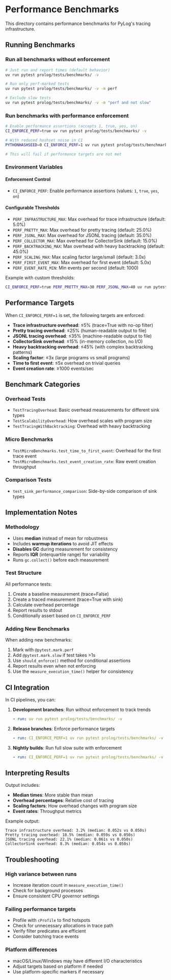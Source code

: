 # Performance Benchmarks

This directory contains performance benchmarks for PyLog's tracing infrastructure.

## Running Benchmarks

### Run all benchmarks without enforcement
```bash
# Just run and report times (default behavior)
uv run pytest prolog/tests/benchmarks/ -v

# Run only perf-marked tests
uv run pytest prolog/tests/benchmarks/ -v -m perf

# Exclude slow tests
uv run pytest prolog/tests/benchmarks/ -v -m "perf and not slow"
```

### Run benchmarks with performance enforcement
```bash
# Enable performance assertions (accepts 1, true, yes, on)
CI_ENFORCE_PERF=true uv run pytest prolog/tests/benchmarks/ -v

# With reduced hashset noise in CI
PYTHONHASHSEED=0 CI_ENFORCE_PERF=1 uv run pytest prolog/tests/benchmarks/ -v

# This will fail if performance targets are not met
```

### Environment Variables

#### Enforcement Control
- `CI_ENFORCE_PERF`: Enable performance assertions (values: `1`, `true`, `yes`, `on`)

#### Configurable Thresholds
- `PERF_INFRASTRUCTURE_MAX`: Max overhead for trace infrastructure (default: 5.0%)
- `PERF_PRETTY_MAX`: Max overhead for pretty tracing (default: 25.0%)
- `PERF_JSONL_MAX`: Max overhead for JSONL tracing (default: 35.0%)
- `PERF_COLLECTOR_MAX`: Max overhead for CollectorSink (default: 15.0%)
- `PERF_BACKTRACKING_MAX`: Max overhead with heavy backtracking (default: 45.0%)
- `PERF_SCALING_MAX`: Max scaling factor large/small (default: 3.0x)
- `PERF_FIRST_EVENT_MAX`: Max overhead for first event (default: 5.0x)
- `PERF_EVENT_RATE_MIN`: Min events per second (default: 1000)

Example with custom thresholds:
```bash
CI_ENFORCE_PERF=true PERF_PRETTY_MAX=30 PERF_JSONL_MAX=40 uv run pytest prolog/tests/benchmarks/ -v
```

## Performance Targets

When `CI_ENFORCE_PERF=1` is set, the following targets are enforced:

- **Trace infrastructure overhead**: ≤5% (trace=True with no-op filter)
- **Pretty tracing overhead**: ≤25% (human-readable output to file)
- **JSONL tracing overhead**: ≤35% (machine-readable output to file)
- **CollectorSink overhead**: ≤15% (in-memory collection, no I/O)
- **Heavy backtracking overhead**: ≤45% (with complex backtracking patterns)
- **Scaling factor**: ≤3x (large programs vs small programs)
- **Time to first event**: ≤5x overhead on trivial queries
- **Event creation rate**: ≥1000 events/sec

## Benchmark Categories

### Overhead Tests
- `TestTracingOverhead`: Basic overhead measurements for different sink types
- `TestScalabilityOverhead`: How overhead scales with program size
- `TestTracingWithBacktracking`: Overhead with heavy backtracking

### Micro Benchmarks
- `TestMicroBenchmarks.test_time_to_first_event`: Overhead for the first trace event
- `TestMicroBenchmarks.test_event_creation_rate`: Raw event creation throughput

### Comparison Tests
- `test_sink_performance_comparison`: Side-by-side comparison of sink types

## Implementation Notes

### Methodology
- Uses **median** instead of mean for robustness
- Includes **warmup iterations** to avoid JIT effects
- **Disables GC** during measurement for consistency
- Reports **IQR** (interquartile range) for variability
- Runs `gc.collect()` before each measurement

### Test Structure
All performance tests:
1. Create a baseline measurement (trace=False)
2. Create a traced measurement (trace=True with sink)
3. Calculate overhead percentage
4. Report results to stdout
5. Conditionally assert based on `CI_ENFORCE_PERF`

### Adding New Benchmarks
When adding new benchmarks:
1. Mark with `@pytest.mark.perf`
2. Add `@pytest.mark.slow` if test takes >1s
3. Use `should_enforce()` method for conditional assertions
4. Report results even when not enforcing
5. Use the `measure_execution_time()` helper for consistency

## CI Integration

In CI pipelines, you can:

1. **Development branches**: Run without enforcement to track trends
   ```yaml
   - run: uv run pytest prolog/tests/benchmarks/ -v
   ```

2. **Release branches**: Enforce performance targets
   ```yaml
   - run: CI_ENFORCE_PERF=1 uv run pytest prolog/tests/benchmarks/ -v
   ```

3. **Nightly builds**: Run full slow suite with enforcement
   ```yaml
   - run: CI_ENFORCE_PERF=1 uv run pytest prolog/tests/benchmarks/ -v -m "perf"
   ```

## Interpreting Results

Output includes:
- **Median times**: More stable than mean
- **Overhead percentages**: Relative cost of tracing
- **Scaling factors**: How overhead changes with program size
- **Event rates**: Throughput metrics

Example output:
```
Trace infrastructure overhead: 3.2% (median: 0.052s vs 0.050s)
Pretty tracing overhead: 18.5% (median: 0.059s vs 0.050s)
JSONL tracing overhead: 22.1% (median: 0.061s vs 0.050s)
CollectorSink overhead: 8.3% (median: 0.054s vs 0.050s)
```

## Troubleshooting

### High variance between runs
- Increase iteration count in `measure_execution_time()`
- Check for background processes
- Ensure consistent CPU governor settings

### Failing performance targets
- Profile with `cProfile` to find hotspots
- Check for unnecessary allocations in trace path
- Verify filter predicates are efficient
- Consider batching trace events

### Platform differences
- macOS/Linux/Windows may have different I/O characteristics
- Adjust targets based on platform if needed
- Use platform-specific markers if necessary
